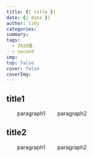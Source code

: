 ```yaml
---
title: {{ title }}
date: {{ date }}
author: lihy
categories:
summary:
tags:
  - 2020夏
  - second
img:
top: false
cover: false
coverImg:
---
```


## title1

&emsp;&emsp;paragraph1
&emsp;&emsp;paragraph2

## title2

&emsp;&emsp;paragraph1
&emsp;&emsp;paragraph2
